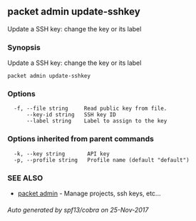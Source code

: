 ## packet admin update-sshkey

Update a SSH key: change the key or its label

### Synopsis


Update a SSH key: change the key or its label

```
packet admin update-sshkey
```

### Options

```
  -f, --file string     Read public key from file.
      --key-id string   SSH key ID
      --label string    Label to assign to the key
```

### Options inherited from parent commands

```
  -k, --key string       API key
  -p, --profile string   Profile name (default "default")
```

### SEE ALSO
* [packet admin](packet_admin.md)	 - Manage projects, ssh keys, etc...

###### Auto generated by spf13/cobra on 25-Nov-2017
